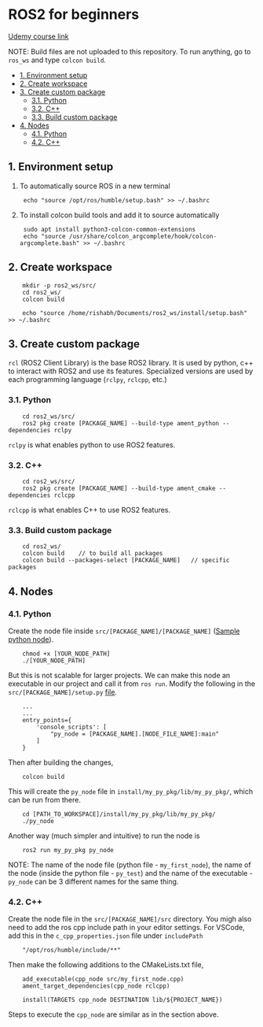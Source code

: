 # ROS2 for beginners <!-- omit in toc -->
[Udemy course link](https://www.udemy.com/course/ros2-for-beginners/?couponCode=ST7MT41824)

NOTE: Build files are not uploaded to this repository. To run anything, go to `ros_ws` and type `colcon build`.


- [1. Environment setup](#1-environment-setup)
- [2. Create workspace](#2-create-workspace)
- [3. Create custom package](#3-create-custom-package)
  - [3.1. Python](#31-python)
  - [3.2. C++](#32-c)
  - [3.3. Build custom package](#33-build-custom-package)
- [4. Nodes](#4-nodes)
  - [4.1. Python](#41-python)
  - [4.2. C++](#42-c)

## 1. Environment setup
1. To automatically source ROS in a new terminal
        
        echo "source /opt/ros/humble/setup.bash" >> ~/.bashrc

2. To install colcon build tools and add it to source automatically
   
        sudo apt install python3-colcon-common-extensions
        echo "source /usr/share/colcon_argcomplete/hook/colcon-argcomplete.bash" >> ~/.bashrc
    
## 2. Create workspace
        mkdir -p ros2_ws/src/
        cd ros2_ws/
        colcon build

        echo "source /home/rishabh/Documents/ros2_ws/install/setup.bash" >> ~/.bashrc

## 3. Create custom package
`rcl` (ROS2 Client Library) is the base ROS2 library. It is used by python, c++ to interact with ROS2 and use its features. Specialized versions are used by each programming language (`rclpy`, `rclcpp`, etc.)

### 3.1. Python

        cd ros2_ws/src/
        ros2 pkg create [PACKAGE_NAME] --build-type ament_python --dependencies rclpy

`rclpy` is what enables python to use ROS2 features.

### 3.2. C++

        cd ros2_ws/src/
        ros2 pkg create [PACKAGE_NAME] --build-type ament_cmake --dependencies rclcpp

`rclcpp` is what enables C++ to use ROS2 features.

### 3.3. Build custom package

        cd ros2_ws/
        colcon build    // to build all packages
        colcon build --packages-select [PACKAGE_NAME]   // specific packages

## 4. Nodes
### 4.1. Python
Create the node file inside `src/[PACKAGE_NAME]/[PACKAGE_NAME]` ([Sample python node](src/my_py_pkg/my_py_pkg/my_first_node.py)).

        chmod +x [YOUR_NODE_PATH]
        ./[YOUR_NODE_PATH]

But this is not scalable for larger projects. We can make this node an executable in our project and call it from `ros run`. Modify the following in the `src/[PACKAGE_NAME]/setup.py` [file](src/my_py_pkg/setup.py).

        ...
        ...
        entry_points={
            'console_scripts': [
                "py_node = [PACKAGE_NAME].[NODE_FILE_NAME]:main"
            ]
        }

Then after building the changes,

        colcon build

This will create the `py_node` file in `install/my_py_pkg/lib/my_py_pkg/`, which can be run from there.

        cd [PATH_TO_WORKSPACE]/install/my_py_pkg/lib/my_py_pkg/
        ./py_node

Another way (much simpler and intuitive) to run the node is

        ros2 run my_py_pkg py_node

NOTE: The name of the node file (python file - `my_first_node`), the name of the node (inside the python file - `py_test`) and the name of the executable - `py_node` can be 3 different names for the same thing.

### 4.2. C++
Create the node file in the `src/[PACKAGE_NAME]/src` directory. You migh also need to add the ros cpp include path in your editor settings. For VSCode, add this in the `c_cpp_properties.json` file under `includePath`


        "/opt/ros/humble/include/**"

Then make the following additions to the CMakeLists.txt file,

        add_executable(cpp_node src/my_first_node.cpp)
        ament_target_dependencies(cpp_node rclcpp)

        install(TARGETS cpp_node DESTINATION lib/${PROJECT_NAME})

Steps to execute the `cpp_node` are similar as in the section above. 